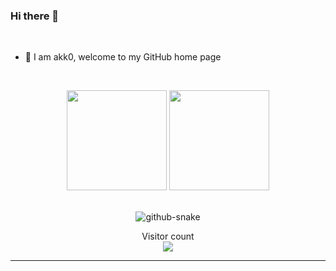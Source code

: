   <h3 id="hi-there">Hi there 👋</h3>

<br>
<ul>
<li>🌱 I am akk0, welcome to my GitHub home page</li>
</ul>
<br>
<p align="center" style="height: 180px;">
    <img style="height:10rem" src="https://github-readme-stats.vercel.app/api?username=Akk0-Kagari&amp;bg_color=30,e96443,904e95&amp;title_color=fff&amp;text_color=fff&amp;show_icons=true&amp;theme=radical">
    <img style="height:10rem;" src="https://github-readme-streak-stats.herokuapp.com/?user=Akk0-Kagari&amp;theme=radical&amp;show_icons=true&amp;border=e4e2e2">
</p>
<div align="center">
<!--     <picture align="center"> -->
<!--       <source media="(prefers-color-scheme: dark)" srcset="https://github.com/Akk0-Kagari/Akk0-Kagari/blob/output/github-contribution-grid-snake.svg">
      <source media="(prefers-color-scheme: light)" srcset="https://github.com/Akk0-Kagari/Akk0-Kagari/blob/output/github-contribution-grid-snake.svg">
      <img alt="github contribution grid snake animation" src="https://github.com/Akk0-Kagari/Akk0-Kagari/blob/output/github-contribution-grid-snake.svg"> -->
<!--     </picture> -->
  <picture align="center">
    <source media="(prefers-color-scheme: dark)" srcset="github-snake-dark.svg" />
    <source media="(prefers-color-scheme: light)" srcset="github-snake.svg" />
    <img alt="github-snake" src="github-snake.svg" />
  </picture>
</div>
<p align="center"> 
  </p><div align="center">Visitor count</div>
  <div align="center">
    <img src="https://profile-counter.glitch.me/Akk0-Kagari/count.svg">
  </div> 
<p></p>
<hr>
<!-- <p>Credit: <a href="https://github.com/Akk0-Kagari">Akk0-Kagari</a> -->
<!-- Last Edited on 09/04/2025</p>  -->
